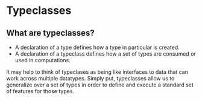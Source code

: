 # Typeclasses

## What are typeclasses?

* A declaration of a type defines how a type in particular is created.
* A declaration of a typeclass defines how a set of types are consumed or used in computations.

It may help to think of typeclases as being like interfaces to data that can work across multiple datatypes. Simply put, typeclasses allow us to generalize over a set of types in order to define and execute a standard set of features for those types.
